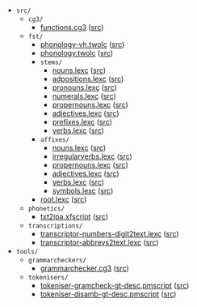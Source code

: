 * `src/`
    * `cg3/`
        * [functions.cg3](src-cg3-functions.cg3.html) ([src](https://github.com/giellalt/lang-som/blob/main/src/cg3/functions.cg3))
    * `fst/`
        * [phonology-vh.twolc](src-fst-phonology-vh.twolc.html) ([src](https://github.com/giellalt/lang-som/blob/main/src/fst/phonology-vh.twolc))
        * [phonology.twolc](src-fst-phonology.twolc.html) ([src](https://github.com/giellalt/lang-som/blob/main/src/fst/phonology.twolc))
        * `stems/`
            * [nouns.lexc](src-fst-stems-nouns.lexc.html) ([src](https://github.com/giellalt/lang-som/blob/main/src/fst/stems/nouns.lexc))
            * [adpositions.lexc](src-fst-stems-adpositions.lexc.html) ([src](https://github.com/giellalt/lang-som/blob/main/src/fst/stems/adpositions.lexc))
            * [pronouns.lexc](src-fst-stems-pronouns.lexc.html) ([src](https://github.com/giellalt/lang-som/blob/main/src/fst/stems/pronouns.lexc))
            * [numerals.lexc](src-fst-stems-numerals.lexc.html) ([src](https://github.com/giellalt/lang-som/blob/main/src/fst/stems/numerals.lexc))
            * [propernouns.lexc](src-fst-stems-propernouns.lexc.html) ([src](https://github.com/giellalt/lang-som/blob/main/src/fst/stems/propernouns.lexc))
            * [adjectives.lexc](src-fst-stems-adjectives.lexc.html) ([src](https://github.com/giellalt/lang-som/blob/main/src/fst/stems/adjectives.lexc))
            * [prefixes.lexc](src-fst-stems-prefixes.lexc.html) ([src](https://github.com/giellalt/lang-som/blob/main/src/fst/stems/prefixes.lexc))
            * [verbs.lexc](src-fst-stems-verbs.lexc.html) ([src](https://github.com/giellalt/lang-som/blob/main/src/fst/stems/verbs.lexc))
        * `affixes/`
            * [nouns.lexc](src-fst-affixes-nouns.lexc.html) ([src](https://github.com/giellalt/lang-som/blob/main/src/fst/affixes/nouns.lexc))
            * [irregularverbs.lexc](src-fst-affixes-irregularverbs.lexc.html) ([src](https://github.com/giellalt/lang-som/blob/main/src/fst/affixes/irregularverbs.lexc))
            * [propernouns.lexc](src-fst-affixes-propernouns.lexc.html) ([src](https://github.com/giellalt/lang-som/blob/main/src/fst/affixes/propernouns.lexc))
            * [adjectives.lexc](src-fst-affixes-adjectives.lexc.html) ([src](https://github.com/giellalt/lang-som/blob/main/src/fst/affixes/adjectives.lexc))
            * [verbs.lexc](src-fst-affixes-verbs.lexc.html) ([src](https://github.com/giellalt/lang-som/blob/main/src/fst/affixes/verbs.lexc))
            * [symbols.lexc](src-fst-affixes-symbols.lexc.html) ([src](https://github.com/giellalt/lang-som/blob/main/src/fst/affixes/symbols.lexc))
        * [root.lexc](src-fst-root.lexc.html) ([src](https://github.com/giellalt/lang-som/blob/main/src/fst/root.lexc))
    * `phonetics/`
        * [txt2ipa.xfscript](src-phonetics-txt2ipa.xfscript.html) ([src](https://github.com/giellalt/lang-som/blob/main/src/phonetics/txt2ipa.xfscript))
    * `transcriptions/`
        * [transcriptor-numbers-digit2text.lexc](src-transcriptions-transcriptor-numbers-digit2text.lexc.html) ([src](https://github.com/giellalt/lang-som/blob/main/src/transcriptions/transcriptor-numbers-digit2text.lexc))
        * [transcriptor-abbrevs2text.lexc](src-transcriptions-transcriptor-abbrevs2text.lexc.html) ([src](https://github.com/giellalt/lang-som/blob/main/src/transcriptions/transcriptor-abbrevs2text.lexc))
* `tools/`
    * `grammarcheckers/`
        * [grammarchecker.cg3](tools-grammarcheckers-grammarchecker.cg3.html) ([src](https://github.com/giellalt/lang-som/blob/main/tools/grammarcheckers/grammarchecker.cg3))
    * `tokenisers/`
        * [tokeniser-gramcheck-gt-desc.pmscript](tools-tokenisers-tokeniser-gramcheck-gt-desc.pmscript.html) ([src](https://github.com/giellalt/lang-som/blob/main/tools/tokenisers/tokeniser-gramcheck-gt-desc.pmscript))
        * [tokeniser-disamb-gt-desc.pmscript](tools-tokenisers-tokeniser-disamb-gt-desc.pmscript.html) ([src](https://github.com/giellalt/lang-som/blob/main/tools/tokenisers/tokeniser-disamb-gt-desc.pmscript))
